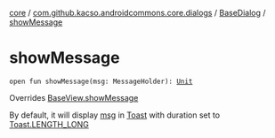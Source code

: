 [core](../../index.md) / [com.github.kacso.androidcommons.core.dialogs](../index.md) / [BaseDialog](index.md) / [showMessage](./show-message.md)

# showMessage

`open fun showMessage(msg: MessageHolder): `[`Unit`](https://kotlinlang.org/api/latest/jvm/stdlib/kotlin/-unit/index.html)

Overrides [BaseView.showMessage](../../com.github.kacso.androidcommons.core.views/-base-view/show-message.md)

By default, it will display [msg](show-message.md#com.github.kacso.androidcommons.core.dialogs.BaseDialog$showMessage(com.github.kacso.androidcommons.data.MessageHolder)/msg) in [Toast](#) with duration set to [Toast.LENGTH_LONG](#)

